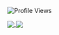![Profile Views](https://komarev.com/ghpvc/?username=kolton-musgrove)

<a href="https://github.com/kolton-musgrove">
  <img align="center" src="https://github-readme-stats.vercel.app/api?username=kolton-musgrove" />
</a>
<a href="https://github.com/kolton-musgrove">
  <img align="center" src="https://github-readme-stats.vercel.app/api/top-langs/?username=anuraghazra&layout=compact" />
</a>
